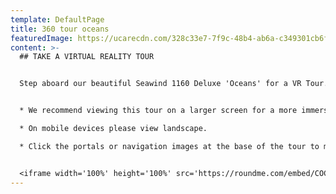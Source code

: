 ```yaml
---
template: DefaultPage
title: 360 tour oceans
featuredImage: https://ucarecdn.com/328c33e7-7f9c-48b4-ab6a-c349301cb6f9/-/crop/1982x862/0,197/-/preview/
content: >-
  ## TAKE A VIRTUAL REALITY TOUR


  Step aboard our beautiful Seawind 1160 Deluxe 'Oceans' for a VR Tour. She is our largest vessel and offers the wow factor!  A large and luxurious indoor saloon area, overwater targa seating plus an enormous foredeck with seating area and trampolines.  Suitable for couples, families and small groups through to larger groups of up to 30 guests.  


  * We recommend viewing this tour on a larger screen for a more immersive viewing experience.

  * On mobile devices please view landscape.

  * Click the portals or navigation images at the base of the tour to move throughout the boat.


  <iframe width='100%' height='100%' src='https://roundme.com/embed/COCcJKK8q6D4wfQhFhQK' frameborder='0' webkitallowfullscreen mozallowfullscreen allowfullscreen></iframe>
---
```

